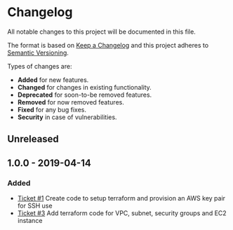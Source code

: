 # Changelog

All notable changes to this project will be documented in this file.

The format is based on [Keep a Changelog](http://keepachangelog.com/en/1.0.0/)
and this project adheres to [Semantic Versioning](http://semver.org/spec/v2.0.0.html).

Types of changes are:

* **Added** for new features.
* **Changed** for changes in existing functionality.
* **Deprecated** for soon-to-be removed features.
* **Removed** for now removed features.
* **Fixed** for any bug fixes.
* **Security** in case of vulnerabilities.

## Unreleased

## 1.0.0 - 2019-04-14

### Added
* [Ticket #1](https://github.com/robcharlwood/terraform-aws-playground/issues/1) Create code to setup terraform and provision an AWS key pair for SSH use
* [Ticket #3](https://github.com/robcharlwood/terraform-aws-playground/issues/3) Add terraform code for VPC, subnet, security groups and EC2 instance
